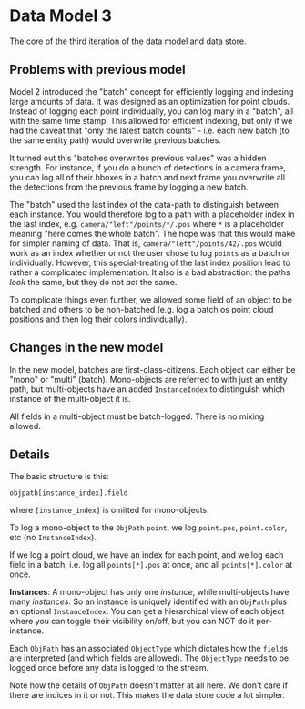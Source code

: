 # Data Model 3
The core of the third iteration of the data model and data store.

## Problems with previous model

Model 2 introduced the "batch" concept for efficiently logging and indexing large amounts of data. It was designed as an optimization for point clouds. Instead of logging each point individually, you can log many in a "batch", all with the same time stamp. This allowed for efficient indexing, but only if we had the caveat that "only the latest batch counts" - i.e. each new batch (to the same entity path) would overwrite previous batches.

It turned out this "batches overwrites previous values" was a hidden strength. For instance, if you do a bunch of detections in a camera frame, you can log all of their bboxes in a batch and next frame you overwrite all the detections from the previous frame by logging a new batch.

The "batch" used the last index of the data-path to distinguish between each instance. You would therefore log to a path with a placeholder index in the last index, e.g. `camera/"left"/points/*/.pos` where `*` is a placeholder meaning "here comes the whole batch". The hope was that this would make for simpler naming of data. That is, `camera/"left"/points/42/.pos` would work as an index whether or not the user chose to log `points` as a batch or individually. However, this special-treating of the last index position lead to rather a complicated implementation. It also is a bad abstraction: the paths _look_ the same, but they do not _act_ the same.

To complicate things even further, we allowed some field of an object to be batched and others to be non-batched (e.g. log a batch os point cloud positions and then log their colors individually).

## Changes in the new model

In the new model, batches are first-class-citizens. Each object can either be "mono" or "multi" (batch). Mono-objects are referred to with just an entity path, but multi-objects have an added `InstanceIndex` to distinguish which instance of the multi-object it is.

All fields in a multi-object must be batch-logged. There is no mixing allowed.


## Details

The basic structure is this:

```
objpath[instance_index].field
```

where `[instance_index]` is omitted for mono-objects.

To log a mono-object to the `ObjPath` `point`, we log `point.pos`, `point.color`, etc (no `InstanceIndex`).

If we log a point cloud, we have an index for each point, and we log each field in a batch, i.e. log all `points[*].pos` at once, and all `points[*].color` at once.

**Instances**: A mono-object has only one _instance_, while multi-objects have many _instances_. So an instance is uniquely identified with an `ObjPath` plus an optional `InstanceIndex`. You can get a hierarchical view of each object where you can toggle their visibility on/off, but you can NOT do it per-instance.

Each `ObjPath` has an associated `ObjectType` which dictates how the `field`s are interpreted (and which fields are allowed). The `ObjectType` needs to be logged once before any data is logged to the stream.

Note how the details of `ObjPath` doesn't matter at all here. We don't care if there are indices in it or not. This makes the data store code a lot simpler.
